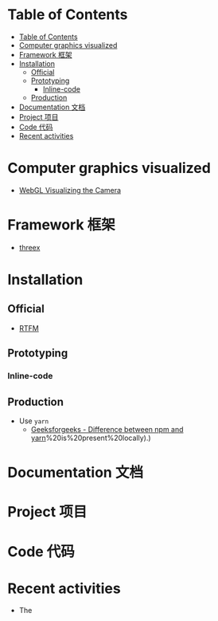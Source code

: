 # Table of Contents
- [Table of Contents](#table-of-contents)
- [Computer graphics visualized](#computer-graphics-visualized)
- [Framework 框架](#framework-框架)
- [Installation](#installation)
  - [Official](#official)
  - [Prototyping](#prototyping)
    - [Inline-code](#inline-code)
  - [Production](#production)
- [Documentation 文档](#documentation-文档)
- [Project 项目](#project-项目)
- [Code 代码](#code-代码)
- [Recent activities](#recent-activities)

# Computer graphics visualized
- [WebGL Visualizing the Camera](https://webglfundamentals.org/webgl/lessons/webgl-visualizing-the-camera.html)

# Framework 框架
- [threex](http://www.threejsgames.com/extensions/)
# Installation
## Official
- [RTFM](https://threejs.org/docs/index.html#manual/en/introduction/Installation)
## Prototyping
### Inline-code
## Production
- Use `yarn`
  - [Geeksforgeeks - Difference between npm and yarn](https://www.geeksforgeeks.org/difference-between-npm-and-yarn/#:~:text=npm%3A%20npm%20fetches%20dependencies%20from,version)%20is%20present%20locally).)
# Documentation 文档

# Project 项目

# Code 代码

# Recent activities 
- The 


